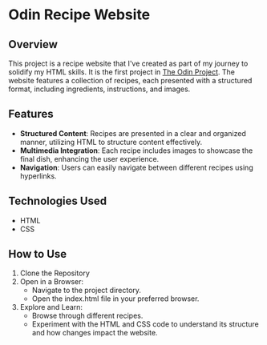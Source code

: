 # Odin Recipe Website

## Overview
This project is a recipe website that I've created as part of my journey to solidify my HTML skills. It is the first project in [The Odin Project](https://www.theodinproject.com/). The website features a collection of recipes, each presented with a structured format, including ingredients, instructions, and images.

## Features
- **Structured Content**: Recipes are presented in a clear and organized manner, utilizing HTML to structure content effectively.
- **Multimedia Integration**: Each recipe includes images to showcase the final dish, enhancing the user experience.
- **Navigation**: Users can easily navigate between different recipes using hyperlinks.<!-- and a simple navigation menu.-->
<!-- User Interaction: The website allows users to provide feedback through a comment section for each recipe, fostering community engagement. -->
<!-- Responsive Design: The website is designed to be accessible on various devices, ensuring a seamless experience for users on both desktop and mobile. -->

## Technologies Used
- HTML
- CSS

## How to Use
1. Clone the Repository
2. Open in a Browser:
    - Navigate to the project directory.
    - Open the index.html file in your preferred browser.
3. Explore and Learn:
    - Browse through different recipes.
    - Experiment with the HTML and CSS code to understand its structure and how changes impact the website.
